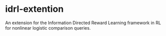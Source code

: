 # idrl-extention
An extension for the Information Directed Reward Learning framework in RL for nonlinear logistic comparison queries.
